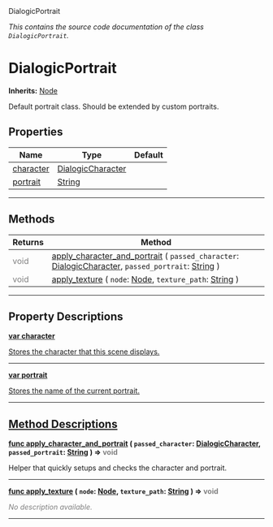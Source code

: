 
<div class="header-banner purple">
<div class="header-label purple">DialogicPortrait</div>
</div>

*This contains the source code documentation of the class `DialogicPortrait`.*
        
# DialogicPortrait
**Inherits:** [Node](https://docs.godotengine.org/en/latest/classes/class_node.html#class-node)

Default portrait class. Should be extended by custom portraits.
## Properties
Name | Type | Default 
--- | --- | --- 
[<span class="hljs-title">character</span>](#property-character) | [DialogicCharacter](class_dialogiccharacter.md) |   
[<span class="hljs-title">portrait</span>](#property-portrait) | [String](https://docs.godotengine.org/en/latest/classes/class_string.html#class-string) |   
--- 

## Methods
Returns | Method 
--- | --- 
<span style = "color: gray">void</span> | [<span class="hljs-title">apply_character_and_portrait</span>](#method-apply_character_and_portrait) ( `passed_character`: [DialogicCharacter](class_dialogiccharacter.md), `passed_portrait`: [String](https://docs.godotengine.org/en/latest/classes/class_string.html#class-string) ) 
<span style = "color: gray">void</span> | [<span class="hljs-title">apply_texture</span>](#method-apply_texture) ( `node`: [Node](https://docs.godotengine.org/en/latest/classes/class_node.html#class-node), `texture_path`: [String](https://docs.godotengine.org/en/latest/classes/class_string.html#class-string) ) 
--- 
## Property Descriptions



<a class="header" id="property-character" href="#property-character">**<span class="hljs-attribute">var</span> <span class="hljs-title">character</span>** 



Stores the character that this scene displays.

---



<a class="header" id="property-portrait" href="#property-portrait">**<span class="hljs-attribute">var</span> <span class="hljs-title">portrait</span>** 



Stores the name of the current portrait.

---

## Method Descriptions



<a class="header" id="method-apply_character_and_portrait" href="#method-apply_character_and_portrait">**<span class="hljs-attribute">func</span> [<span class="hljs-title">apply_character_and_portrait</span>](#method-apply_character_and_portrait) ( `passed_character`: [DialogicCharacter](class_dialogiccharacter.md), `passed_portrait`: [String](https://docs.godotengine.org/en/latest/classes/class_string.html#class-string) )</a>  ⇒ <span style = "color: gray">void</span>** 



Helper that quickly setups and checks the character and portrait.

---



<a class="header" id="method-apply_texture" href="#method-apply_texture">**<span class="hljs-attribute">func</span> [<span class="hljs-title">apply_texture</span>](#method-apply_texture) ( `node`: [Node](https://docs.godotengine.org/en/latest/classes/class_node.html#class-node), `texture_path`: [String](https://docs.godotengine.org/en/latest/classes/class_string.html#class-string) )</a>  ⇒ <span style = "color: gray">void</span>** 



 <span style = "color: gray">*No description available.*</span> 

---

